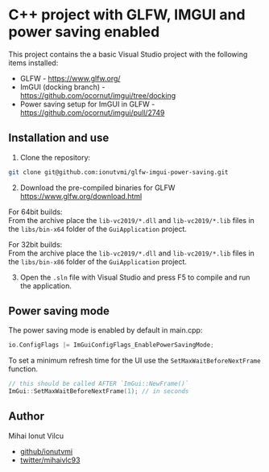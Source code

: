 # C++ project with GLFW, IMGUI and power saving enabled

This project contains the a basic Visual Studio project 
with the following items installed:
- GLFW - https://www.glfw.org/
- ImGUI (docking branch) - https://github.com/ocornut/imgui/tree/docking
- Power saving setup for ImGUI in GLFW - https://github.com/ocornut/imgui/pull/2749

## Installation and use

1. Clone the repository:
```sh
git clone git@github.com:ionutvmi/glfw-imgui-power-saving.git
```

2. Download the pre-compiled binaries for GLFW
https://www.glfw.org/download.html

For 64bit builds:  
From the archive place the `lib-vc2019/*.dll` and `lib-vc2019/*.lib` files in the
`libs/bin-x64` folder of the `GuiApplication` project.

For 32bit builds:  
From the archive place the `lib-vc2019/*.dll` and `lib-vc2019/*.lib` files in the
`libs/bin-x86` folder of the `GuiApplication` project.

3. Open the `.sln` file with Visual Studio and press F5 to compile and run the application.


## Power saving mode

The power saving mode is enabled by default in main.cpp:

```cpp
io.ConfigFlags |= ImGuiConfigFlags_EnablePowerSavingMode;
```

To set a minimum refresh time for the UI use the `SetMaxWaitBeforeNextFrame` function.

```cpp
// this should be called AFTER `ImGui::NewFrame()` 
ImGui::SetMaxWaitBeforeNextFrame(1); // in seconds
```


## Author

Mihai Ionut Vilcu

-   [github/ionutvmi](https://github.com/ionutvmi)
-   [twitter/mihaivlc93](http://twitter.com/mihaivlc93)



